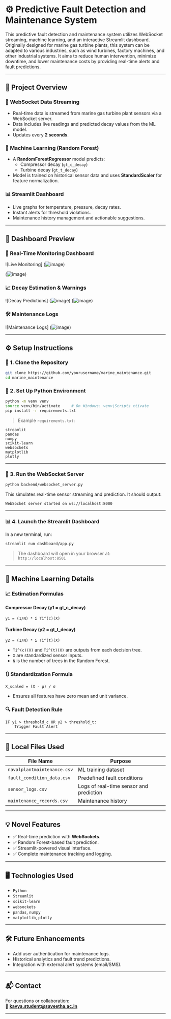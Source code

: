
# ⚙️ Predictive Fault Detection and Maintenance System

This predictive fault detection and maintenance system utilizes WebSocket streaming, machine learning, and an interactive Streamlit dashboard. Originally designed for marine gas turbine plants, this system can be adapted to various industries, such as wind turbines, factory machines, and other industrial systems. It aims to reduce human intervention, minimize downtime, and lower maintenance costs by providing real-time alerts and fault predictions.

---

## 🚀 Project Overview

### 🔌 WebSocket Data Streaming
- Real-time data is streamed from marine gas turbine plant sensors via a WebSocket server.
- Data includes live readings and predicted decay values from the ML model.
- Updates every **2 seconds**.

### 🧠 Machine Learning (Random Forest)
- A **RandomForestRegressor** model predicts:
  - Compressor decay (`gt_c_decay`)
  - Turbine decay (`gt_t_decay`)
- Model is trained on historical sensor data and uses **StandardScaler** for feature normalization.

### 📊 Streamlit Dashboard
- Live graphs for temperature, pressure, decay rates.
- Instant alerts for threshold violations.
- Maintenance history management and actionable suggestions.

---

## 📸 Dashboard Preview

### 🔧 Real-Time Monitoring Dashboard
![Live Monitoring]
(![image](https://github.com/user-attachments/assets/9b2174b6-a363-496d-bd0b-c16e2df2c865))

(![image](https://github.com/user-attachments/assets/c831720d-8154-43de-ab23-167a43f69ddf))

### 📈 Decay Estimation & Warnings
![Decay Predictions]
(![image](https://github.com/user-attachments/assets/05e4f82f-1eb0-461b-b2d4-08c68b817a01))
(![image](https://github.com/user-attachments/assets/9b657d27-72c2-4e86-93f6-b48b5ab66478))

### 🛠 Maintenance Logs
![Maintenance Logs]
(![image](https://github.com/user-attachments/assets/0c31d976-54c1-42d3-8e37-80f39cab0145))



---

## ⚙️ Setup Instructions

### 📁 1. Clone the Repository

```bash
git clone https://github.com/yourusername/marine_maintenance.git
cd marine_maintenance
```

### 🐍 2. Set Up Python Environment

```bash
python -m venv venv
source venv/bin/activate     # On Windows: venv\Scripts ctivate
pip install -r requirements.txt
```

> Example `requirements.txt`:
```
streamlit
pandas
numpy
scikit-learn
websockets
matplotlib
plotly
```

---

### 🔁 3. Run the WebSocket Server

```bash
python backend/websocket_server.py
```

This simulates real-time sensor streaming and prediction. It should output:
```
WebSocket server started on ws://localhost:8000
```

---

### 📊 4. Launch the Streamlit Dashboard

In a new terminal, run:

```bash
streamlit run dashboard/app.py
```

> The dashboard will open in your browser at:  
> `http://localhost:8501`

---

## 🧠 Machine Learning Details

### 📈 Estimation Formulas

#### Compressor Decay (y1 = gt_c_decay)
```
y1 = (1/N) * Σ Ti^(c)(X)
```

#### Turbine Decay (y2 = gt_t_decay)
```
y2 = (1/N) * Σ Ti^(t)(X)
```

- `Ti^(c)(X)` and `Ti^(t)(X)` are outputs from each decision tree.
- `X` are standardized sensor inputs.
- `N` is the number of trees in the Random Forest.

### 🔃 Standardization Formula

```
X_scaled = (X - μ) / σ
```

- Ensures all features have zero mean and unit variance.

### 🔍 Fault Detection Rule

```
IF y1 > threshold_c OR y2 > threshold_t:
    Trigger Fault Alert
```

---

## 📁 Local Files Used

| File Name                  | Purpose                                  |
|---------------------------|------------------------------------------|
| `navalplantmaintenance.csv` | ML training dataset                     |
| `fault_condition_data.csv`  | Predefined fault conditions              |
| `sensor_logs.csv`           | Logs of real-time sensor and prediction |
| `maintenance_records.csv`   | Maintenance history                     |

---

## 💡 Novel Features

- ✅ Real-time prediction with **WebSockets**.
- ✅ Random Forest-based fault prediction.
- ✅ Streamlit-powered visual interface.
- ✅ Complete maintenance tracking and logging.

---

## 🖥️ Technologies Used

- `Python`
- `Streamlit`
- `scikit-learn`
- `websockets`
- `pandas`, `numpy`
- `matplotlib`, `plotly`

---

## 🛠 Future Enhancements

- Add user authentication for maintenance logs.
- Historical analytics and fault trend predictions.
- Integration with external alert systems (email/SMS).

---

## 📬 Contact

For questions or collaboration:  
📧 **kavya.student@saveetha.ac.in** 

---

